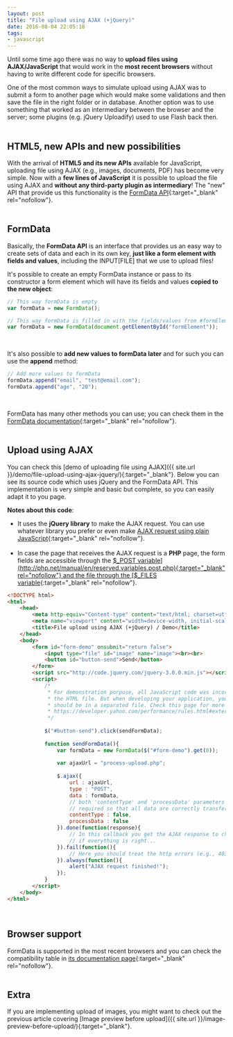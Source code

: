 ```yaml
---
layout: post
title: "File upload using AJAX (+jQuery)"
date: 2016-08-04 22:05:18
tags:
- javascript
---
```


Until some time ago there was no way to **upload files using AJAX/JavaScript** that would work in the **most recent browsers** without having to write different code for specific browsers.

One of the most common ways to simulate upload using AJAX was to submit a form to another page which would make some validations and then save the file in the right folder or in database. Another option was to use something that worked as an intermediary between the browser and the server; some plugins (e.g. jQuery Uploadify) used to use Flash back then.
<br><br>

## HTML5, new APIs and new possibilities
With the arrival of **HTML5 and its new APIs** available for JavaScript, uploading file using AJAX (e.g., images, documents, PDF) has become very simple. Now with a **few lines of JavaScript** it is possible to upload the file using AJAX and **without any third-party plugin as intermediary**! The "new" API that provide us this functionality is the [FormData API](https://developer.mozilla.org/en-US/docs/Web/API/FormData){:target="_blank" rel="nofollow"}.
<br><br>

## FormData
Basically, the **FormData API** is an interface that provides us an easy way to create sets of data and each in its own key, **just like a form element with fields and values**, including the INPUT[FILE] that we use to upload files!

It's possible to create an empty FormData instance or pass to its constructor a form element which will have its fields and values **copied to the new object**:

```javascript
// This way formData is empty
var formData = new FormData();

// This way formData is filled in with the fields/values from #formElement
var formData = new FormData(document.getElementById("formElement"));
```
<br>

It's also possible to **add new values to formData later** and for such you can use the **append** method:

```javascript
// Add more values to formData
formData.append("email", "test@email.com");
formData.append("age", "20");
```
<br>

FormData has many other methods you can use; you can check them in the [FormData documentation](https://developer.mozilla.org/en-US/docs/Web/API/FormData){:target="_blank" rel="nofollow"}.
<br><br>

## Upload using AJAX
You can check this [demo of uploading file using AJAX]({{ site.url }}/demo/file-upload-using-ajax-jquery/){:target="_blank"}. Below you can see its source code which uses jQuery and the FormData API. This implementation is very simple and basic but complete, so you can easily adapt it to you page.

**Notes about this code**:

* It uses the **jQuery library** to make the AJAX request. You can use whatever library you prefer or even make [AJAX request using plain JavaScript](http://www.quirksmode.org/js/xmlhttp.html){:target="_blank" rel="nofollow"}.<br><br>
* In case the page that receives the AJAX request is a **PHP** page, the form fields are accessible through the [$_POST variable](http://php.net/manual/en/reserved.variables.post.php){:target="_blank" rel="nofollow"} and the file through the [$_FILES variable](http://php.net/manual/en/reserved.variables.files.php){:target="_blank" rel="nofollow"}.

```html
<!DOCTYPE html>
<html>
	<head>
		<meta http-equiv="Content-type" content="text/html; charset=utf-8">
		<meta name="viewport" content="width=device-width, initial-scale=1">
		<title>File upload using AJAX (+jQuery) / Demo</title>
	</head>
	<body>
		<form id="form-demo" onsubmit="return false">
			<input type="file" id="image" name="image"><br><br>
			<button id="button-send">Send</button>
		</form>
		<script src="http://code.jquery.com/jquery-3.0.0.min.js"></script>
		<script>
			/*
			 * For demonstration porpuse, all JavaScript code was incorporated in
			 * the HTML file. But when developing your application, your JavaScript code
			 * should be in a separated file. Check this page for more information:
			 * https://developer.yahoo.com/performance/rules.html#external
			 */
			
			$("#button-send").click(sendFormData);
			
			function sendFormData(){
				var formData = new FormData($("#form-demo").get(0));
				
				var ajaxUrl = "process-upload.php";
				
				$.ajax({
					url : ajaxUrl,
					type : "POST",
					data : formData,
					// both 'contentType' and 'processData' parameters are
					// required so that all data are correctly transferred
					contentType : false,
					processData : false
				}).done(function(response){
					// In this callback you get the AJAX response to check
					// if everything is right...
				}).fail(function(){
					// Here you should treat the http errors (e.g., 403, 404)
				}).always(function(){
					alert("AJAX request finished!");
				});
			}
		</script>
	</body>
</html>
```
<br>

## Browser support
FormData is supported in the most recent browsers and you can check the compatibility table in [its documentation page](https://developer.mozilla.org/en-US/docs/Web/API/FormData){:target="_blank" rel="nofollow"}.
<br><br>

## Extra
If you are implementing upload of images, you might want to check out the previous article covering [Image preview before upload]({{ site.url }}/image-preview-before-upload/){:target="_blank"}.
